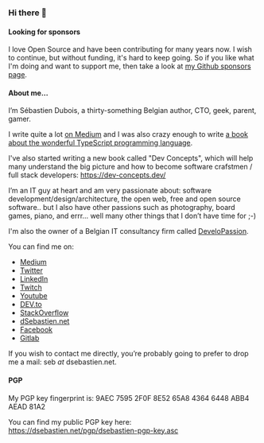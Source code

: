 ### Hi there 👋

#### Looking for sponsors
I love Open Source and have been contributing for many years now. I wish to continue, but without funding, it's hard to keep going. So if you like what I'm doing and want to support me, then take a look at [my Github sponsors page](https://github.com/sponsors/dsebastien).

#### About me...

I’m Sébastien Dubois, a thirty-something Belgian author, CTO, geek, parent, gamer.

I write quite a lot [on Medium](http://dsebastien.medium.com/) and I was also crazy enough to write [a book about the wonderful TypeScript programming language](https://www.amazon.com/Learn-TypeScript-Building-Applications-understanding/dp/1789615860/).

I've also started writing a new book called "Dev Concepts", which will help many understand the big picture and how to become software crafstmen / full stack developers: https://dev-concepts.dev/

I’m an IT guy at heart and am very passionate about: software development/design/architecture, the open web, free and open source software.. but I also have other passions such as photography, board games, piano, and errr… well many other things that I don’t have time for ;-)

I'm also the owner of a Belgian IT consultancy firm called [DeveloPassion](https://www.developassion.be/).

You can find me on:
* [Medium](http://dsebastien.medium.com/)
* [Twitter](https://twitter.com/dsebastien)
* [LinkedIn](https://www.linkedin.com/in/sebastiend)
* [Twitch](https://www.twitch.tv/dsebastien)
* [Youtube](https://www.youtube.com/channel/UCz0x-VJhvKwV-PK3E_i5G1w)
* [DEV.to](https://dev.to/dsebastien)
* [StackOverflow](https://stackoverflow.com/users/226630/dsebastien)
* [dSebastien.net](https://www.dsebastien.net/)
* [Facebook](https://www.facebook.com/trankill)
* [Gitlab](https://gitlab.com/dsebastien)

If you wish to contact me directly, you’re probably going to prefer to drop me a mail: seb _at_ dsebastien.net.

#### PGP
My PGP key fingerprint is: 9AEC 7595 2F0F 8E52 65A8  4364 6448 ABB4 AEAD 81A2

You can find my public PGP key here: https://dsebastien.net/pgp/dsebastien-pgp-key.asc

